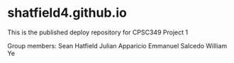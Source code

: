 # shatfield4.github.io
This is the published deploy repository for CPSC349 Project 1

Group members:
Sean Hatfield
Julian Apparicio
Emmanuel Salcedo
William Ye
